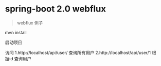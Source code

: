 # spring-boot 2.0 webflux
> webflux 例子

mvn install

启动项目

访问 
1.http://localhost/api/user/ 查询所有用户
2.http://localhost/api/user/1 根据id 查询用户
